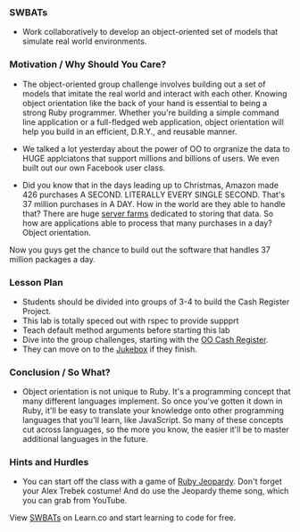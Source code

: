 ### SWBATs
+ Work collaboratively to develop an object-oriented set of models that simulate real world environments.

### Motivation / Why Should You Care?
+ The object-oriented group challenge involves building out a set of models that imitate the real world and interact with each other. Knowing object orientation like the back of your hand is essential to being a strong Ruby programmer. Whether you're building a simple command line application or a full-fledged web application, object orientation will help you build in an efficient, D.R.Y., and reusable manner.
+ We talked a lot yesterday about the power of OO to orgranize the data to HUGE applciatons that support millions and billions of users. We even built out our own Facebook user class. 

+ Did you know that in the days leading up to Christmas, Amazon made 426 purchases A SECOND. LITERALLY EVERY SINGLE SECOND. That's 37 million purchases in A DAY. How in the world are they able to handle that? There are huge [server farms](https://www.google.com/about/datacenters/gallery/#/) dedicated to storing that data. So how are applications able to process that many purchases in a day? Object orientation. 

Now you guys get the chance to build out the software that handles 37 million packages a day.

### Lesson Plan
+ Students should be divided into groups of 3-4 to build the Cash Register Project. 
+ This lab is totally speced out with rspec to provide suppprt
+ Teach default method arguments before starting this lab
+ Dive into the group challenges, starting with the [OO Cash Register](https://github.com/learn-co-curriculum/hs-oo-cash-register).
+ They can move on to the [Jukebox](https://github.com/learn-co-curriculum/oo-jukebox) if they finish. 

### Conclusion / So What?
+ Object orientation is not unique to Ruby. It's a programming concept that many different languages implement. So once you've gotten it down in Ruby, it'll be easy to translate your knowledge onto other programming languages that you'll learn, like JavaScript. So many of these concepts cut across languages, so the more you know, the easier it'll be to master additional languages in the future.

### Hints and Hurdles
+ You can start off the class with a game of [Ruby Jeopardy](https://docs.google.com/a/flatironschool.com/presentation/d/15lxFavK4t-Gmv7dOANBPHiLflKpPgSejAGEnDuqN9Pc/edit?usp=sharing). Don't forget your Alex Trebek costume! And do use the Jeopardy theme song, which you can grab from YouTube.

<p data-visibility='hidden'>View <a href='https://learn.co/lessons/hs-ruby1-teachers-guide-oo-group-project' title='SWBATs'>SWBATs</a> on Learn.co and start learning to code for free.</p>
